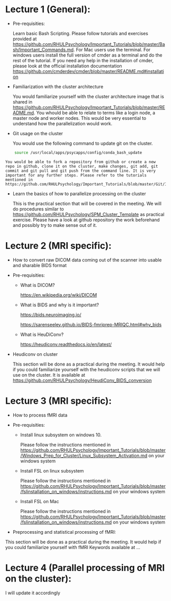# Lecture 1 (General): 

  - Pre-requisities:

    Learn basic Bash Scripting. Please follow tutorials and exercises provided at https://github.com/RHULPsychology/Important_Tutorials/blob/master/Bash/Important_Commands.md. For Mac users use the terminal. For windows users install the full version of cmder as a terminal and do the rest of the tutorial. If you need any help in the installation of cmder, please look at the official installation documentation https://github.com/cmderdev/cmder/blob/master/README.md#installation

  - Familiarization with the cluster architecture
  
    You would familiarize yourself with the cluster architecture image that is shared in https://github.com/RHULPsychology/Important_Tutorials/blob/master/README.md. You whould be able to relate to terms like a login node, a master node and worker nodes. This would be very essential to understand how the parallelization would work.  

  - Git usage on the cluster
  
    You would use the following command to update git on the cluster. 

  ```bash
      source /usr/local/apps/psycapps/config/conda_bash_update
  ```

    You would be able to fork a repository from github or create a new repo in github, clone it on the cluster, make changes, git add, git commit and git pull and git push from the command line. It is very important for any further steps. Please refer to the tutorials mentioned in https://github.com/RHULPsychology/Important_Tutorials/blob/master/Git/Important_Links.md
  

  - Learn the basics of how to parallelize processing on the cluster

    This is the practical section that will be covered in the meeting. We will do procedures similar to https://github.com/RHULPsychology/SPM_Cluster_Template as practical exercise. Please have a look at github repository the work beforehand and possibly try to make sense out of it.


# Lecture 2 (MRI specific):

  - How to convert raw DICOM data coming out of the scanner into usable and sharable BIDS format

  - Pre-requisities:

    * What is DICOM?
  
      https://en.wikipedia.org/wiki/DICOM
  
    * What is BIDS and why is it important?
  
      https://bids.neuroimaging.io/
  
      https://sarenseeley.github.io/BIDS-fmriprep-MRIQC.html#why_bids
  
    * What is HeuDiConv?

      https://heudiconv.readthedocs.io/en/latest/
  
  - Heudiconv on cluster
  
    This section will be done as a practical during the meeting. It would help if you could familiarize yourself with the heudiconv scripts that we will use on the cluster. It is available at https://github.com/RHULPsychology/HeudiConv_BIDS_conversion
  
  
  

# Lecture 3 (MRI specific):

  - How to process fMRI data

  - Pre-requisities:

    * Install linux subsystem on windows 10.
  
      Please follow the instructions mentioned in https://github.com/RHULPsychology/Important_Tutorials/blob/master/Windows_Prep_for_Cluster/Linux_Subsystem_Activation.md on your windows system
    
    * Install FSL on linux subsystem
  
      Please follow the instructions mentioned in https://github.com/RHULPsychology/Important_Tutorials/blob/master/fslinstallation_on_windows/instructions.md on your windows system
 
    * Install FSL on Mac
  
      Please follow the instructions mentioned in https://github.com/RHULPsychology/Important_Tutorials/blob/master/fslinstallation_on_windows/instructions.md on your windows system
 
 - Preprocessing and statistical processing of fMRI:

This section will be done as a practical during the meeting. It would help if you could familiarize yourself with fMRI Keywords available at ...

 
 # Lecture 4 (Parallel processing of MRI on the cluster):
 
 I will update it accordingly
